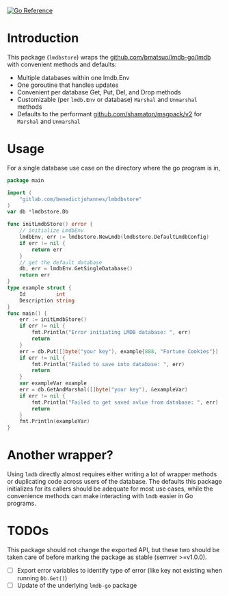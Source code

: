 [![Go Reference](https://pkg.go.dev/badge/github.com/benedictjohannes/lmdbstore.svg)](https://pkg.go.dev/github.com/benedictjohannes/lmdbstore)

# Introduction

This package (`lmdbstore`) wraps the [github.com/bmatsuo/lmdb-go/lmdb](github.com/bmatsuo/lmdb-go/lmdb) with convenient methods and defaults:

-   Multiple databases within one lmdb.Env
-   One goroutine that handles updates
-   Convenient per database Get, Put, Del, and Drop methods
-   Customizable (per `lmdb.Env` or database) `Marshal` and `Unmarshal` methods
-   Defaults to the performant [github.com/shamaton/msgpack/v2](github.com/shamaton/msgpack/v2) for `Marshal` and `Unmarshal`

# Usage

For a single database use case on the directory where the go program is in,

```go
package main

import (
    "gitlab.com/benedictjohannes/lmbdbstore"
)
var db *lmdbstore.Db

func initLmdbStore() error {
    // initialize LmdbEnv
	lmdbEnv, err := lmdbstore.NewLmdb(lmdbstore.DefaultLmdbConfig)
	if err != nil {
        return err
	}
	// get the default database
	db, err = lmdbEnv.GetSingleDatabase()
	return err
}
type example struct {
    Id          int
    Description string
}
func main() {
	err := initLmdbStore()
	if err != nil {
		fmt.Println("Error initiating LMDB database: ", err)
		return
	}
	err = db.Put([]byte("your key"), example{888, "Fortune Cookies"})
	if err != nil {
		fmt.Println("Failed to save into database: ", err)
		return
	}
	var exampleVar example
	err = db.GetAndMarshal([]byte("your key"), &exampleVar)
	if err != nil {
		fmt.Println("Failed to get saved avlue from database: ", err)
		return
	}
	fmt.Println(exampleVar)
}
```

# Another wrapper?

Using `lmdb` directly almost requires either writing a lot of wrapper methods or duplicating code across users of the database. The defaults this package initializes for its callers should be adequate for most use cases, while the convenience methods can make interacting with `lmdb` easier in Go programs.


# TODOs

This package should not change the exported API, but these two should be taken care of before marking the package as stable (semver >=v1.0.0).

- [ ] Export error variables to identify type of error (like key not existing when running `Db.Get()`)
- [ ] Update of the underlying `lmdb-go` package
